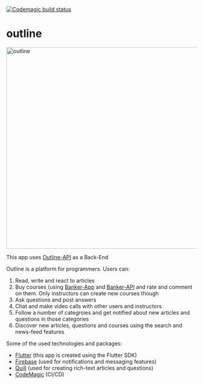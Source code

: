 [![Codemagic build status](https://api.codemagic.io/apps/6096f12df3dcf254cd394e4e/6096f12df3dcf254cd394e4d/status_badge.svg)](https://codemagic.io/apps/6096f12df3dcf254cd394e4e/6096f12df3dcf254cd394e4d/latest_build)

# outline

<img align="center" width="535" alt="outline" src="https://user-images.githubusercontent.com/43892355/160640809-ac399333-bcee-4a03-b2da-6a085686bce2.png">

This app uses [Outline-API](https://github.com/Milad9A/Outline-API) as a Back-End

Outline is a platform for programmers. 
Users can:
  1. Read, write and react to articles
  2. Buy courses (using [Banker-App](https://github.com/Milad9A/Banker-App) and [Banker-API](https://github.com/Milad9A/Banker-API) and rate and comment on them. Only instructors can create new courses though
  3. Ask questions and post answers
  4. Chat and make video calls with other users and instructors
  5. Follow a number of categroies and get notified about new articles and questions in those categories
  6. Discover new articles, questions and courses using the search and news-feed features

Some of the used technologies and packages:
  - [Flutter](https://flutter.dev/) (this app is created using the Flutter SDK)
  - [Firebase](https://firebase.google.com/) (used for notifications and messaging features)
  - [Quill](https://quilljs.com/) (used for creating rich-text articles and questions)
  - [CodeMagic](https://codemagic.io/start/) (CI/CD)
